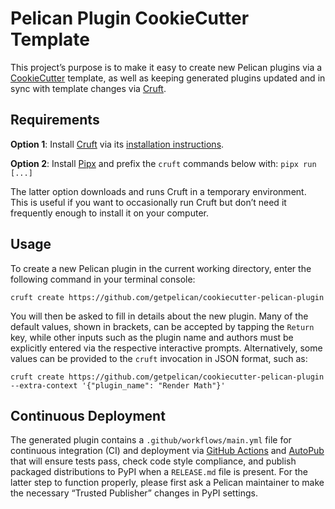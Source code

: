 # Pelican Plugin CookieCutter Template

This project’s purpose is to make it easy to create new Pelican plugins via a [CookieCutter][] template, as well as keeping generated plugins updated and in sync with template changes via [Cruft][].

## Requirements

**Option 1**: Install [Cruft][] via its [installation instructions](https://cruft.github.io/cruft/#installation).

**Option 2**: Install [Pipx][] and prefix the `cruft` commands below with: `pipx run [...]`

The latter option downloads and runs Cruft in a temporary environment. This is useful if you want to occasionally run Cruft but don’t need it frequently enough to install it on your computer.

## Usage

To create a new Pelican plugin in the current working directory, enter the following command in your terminal console:

    cruft create https://github.com/getpelican/cookiecutter-pelican-plugin

You will then be asked to fill in details about the new plugin. Many of the default values, shown in brackets, can be accepted by tapping the `Return` key, while other inputs such as the plugin name and authors must be explicitly entered via the respective interactive prompts. Alternatively, some values can be provided to the `cruft` invocation in JSON format, such as:

    cruft create https://github.com/getpelican/cookiecutter-pelican-plugin --extra-context '{"plugin_name": "Render Math"}'

## Continuous Deployment

The generated plugin contains a `.github/workflows/main.yml` file for continuous integration (CI) and deployment via [GitHub Actions][] and [AutoPub][] that will ensure tests pass, check code style compliance, and publish packaged distributions to PyPI when a `RELEASE.md` file is present. For the latter step to function properly, please first ask a Pelican maintainer to make the necessary “Trusted Publisher” changes in PyPI settings.


[CookieCutter]: https://github.com/cookiecutter/cookiecutter
[Cruft]: https://github.com/cruft/cruft
[Pipx]: https://github.com/pipxproject/pipx
[GitHub Actions]: https://github.com/features/actions
[AutoPub]: https://justinmayer.com/projects/autopub/
